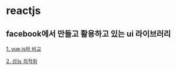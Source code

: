 # reactjs

## facebook에서 만들고 활용하고 있는 ui 라이브러리

[1. vue.js와 비교](../vuejs/compare-react.md)

[2. 성능 최적화](performance.md)

